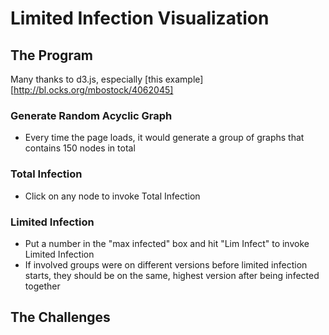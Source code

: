 # Limited Infection Visualization

## The Program

Many thanks to d3.js, especially [this example] [http://bl.ocks.org/mbostock/4062045]

### Generate Random Acyclic Graph

- Every time the page loads, it would generate a group of graphs that contains 150 nodes in total

### Total Infection

- Click on any node to invoke Total Infection

### Limited Infection

- Put a number in the "max infected" box and hit "Lim Infect" to invoke Limited Infection
- If involved groups were on different versions before limited infection starts, they should be on the same, highest version after being infected together

## The Challenges

